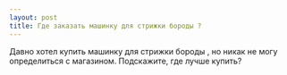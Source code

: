 ```yaml
---
layout: post 
title: Где заказать машинку для стрижки бороды ? 
--- 
```

Давно хотел купить машинку для стрижки бороды , но никак не могу определиться с магазином. Подскажите, где лучше купить?